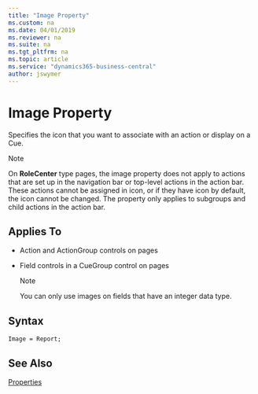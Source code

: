 ```yaml
---
title: "Image Property"
ms.custom: na
ms.date: 04/01/2019
ms.reviewer: na
ms.suite: na
ms.tgt_pltfrm: na
ms.topic: article
ms.service: "dynamics365-business-central"
author: jswymer
---
```



# Image Property
Specifies the icon that you want to associate with an action or display on a Cue. <!-- or an activity button--> 
  
> [!NOTE]  
>  On **RoleCenter** type pages, the image property does not apply to actions that are set up in the navigation bar or top-level actions in the action bar. These actions cannot be assigned in icon, or if they have icon by default, the icon cannot be changed. The property only applies to subgroups and child actions in the action bar.
  
## Applies To  
  
- Action and ActionGroup controls on pages  
- Field controls in a CueGroup control on pages  

    > [!NOTE]  
    > You can only use images on fields that have an integer data type.

## Syntax
```
Image = Report;
```
 
## See Also  
 [Properties](devenv-properties.md)   
 <!--
[Walkthrough: Creating a Cue Based on a FlowField](Walkthrough--Creating-a-Cue-Based-on-a-FlowField.md)  
[How to: Promote Actions on Pages](../devenv-How-to-Promote-Actions-on-Pages.md)   
[How to: Set an Icon on an Activity Button](../devenv-How-to-Set-an-Icon-on-an-Activity-Button.md)    
[How to: Set an Icon on an Action](../devenv-How-to-Set-an-Icon-on-an-Action.md) -->